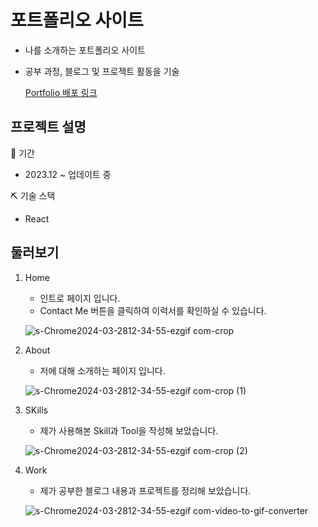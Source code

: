 # 포트폴리오 사이트
- 나를 소개하는 포트폴리오 사이트
- 공부 과정, 블로그 및 프로젝트 활동을 기술 
  
  [Portfolio 배포 링크](https://bom-bom-ott.vercel.app/)

## 프로젝트 설명

📅 기간
- 2023.12 ~ 업데이트 중

⛏ 기술 스택
  - React

## 둘러보기

1. Home
   - 인트로 페이지 입니다.
   - Contact Me 버튼을 클릭하여 이력서를 확인하실 수 있습니다.
     
   ![s-Chrome2024-03-2812-34-55-ezgif com-crop](https://github.com/JeonWoongchan/Portfolio/assets/124865284/98644d8f-91ad-436a-8361-1e9868f147d5)

2. About
   - 저에 대해 소개하는 페이지 입니다.
     
   ![s-Chrome2024-03-2812-34-55-ezgif com-crop (1)](https://github.com/JeonWoongchan/Portfolio/assets/124865284/41ce136a-49cf-4e69-b717-85961cb28154)

3. SKills
   - 제가 사용해본 Skill과 Tool을 작성해 보았습니다.
     
   ![s-Chrome2024-03-2812-34-55-ezgif com-crop (2)](https://github.com/JeonWoongchan/Portfolio/assets/124865284/0890f6bf-dd0c-4c0e-9375-6d13fa10c98b)

4. Work
   - 제가 공부한 블로그 내용과 프로젝트를 정리해 보았습니다.
     
   ![s-Chrome2024-03-2812-34-55-ezgif com-video-to-gif-converter](https://github.com/JeonWoongchan/Portfolio/assets/124865284/edc610c3-2ccd-4396-aa2a-496dc7091b10)
